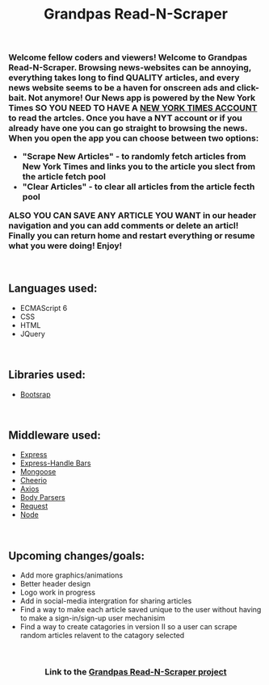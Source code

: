 <h1 align="center">Grandpas Read-N-Scraper</h1>
<br>
<h3>
Welcome fellow coders and viewers! Welcome to Grandpas Read-N-Scraper. Browsing news-websites can be annoying, 
everything takes long to find QUALITY articles, and every news website seems to be a haven for onscreen 
ads and click-bait. Not anymore! Our News app is powered by the New York Times SO YOU NEED TO HAVE A 
<a href="https://myaccount.nytimes.com/auth/register?response_type=cookie&client_id=lgcl&redirect_uri=https%3A%2F%2Fwww.nytimes.com">
    NEW YORK TIMES ACCOUNT</a> to read the artcles. Once you have a NYT account or if you already have one you can go 
straight to browsing the news. When you open the app you can choose between two options:
<ul>
<li>"Scrape New Articles" - to randomly fetch articles from New York Times and links you to the article you slect from 
the article fetch pool</li>
<li>"Clear Articles" - to clear all articles from the article fecth pool</li>
</ul>
ALSO YOU CAN SAVE ANY ARTICLE YOU WANT in our header navigation and you can add comments or delete an articl!
Finally you can return home and restart everything or resume what you were doing! Enjoy!
</h3>
<br>
<h2>Languages used: </h2>
<ul>
    <li>ECMAScript 6</li>
    <li>CSS</li>
    <li>HTML</li>
    <li>JQuery</li>
</ul>
<br>
<h2>Libraries used: </h2>
<ul>
    <li><a href="https://getbootstrap.com" target="_blank">Bootsrap</a></li>
</ul>
<br>
<h2>Middleware used: </h2>
<ul>
    <li><a href="https://www.npmjs.com/package/express" target="_blank">Express</a></li>
    <li><a href="https://www.npmjs.com/package/express-handlebars" target="_blank">Express-Handle Bars</a></li>
    <li><a href="https://www.npmjs.com/package/mongoose" target="_blank">Mongoose</a></li>
    <li><a href="https://www.npmjs.com/package/cheerio" target="_blank">Cheerio</a></li>
    <li><a href="https://www.npmjs.com/package/axios" target="_blank">Axios</a></li>
    <li><a href="https://www.npmjs.com/package/body-parser" target="_blank">Body Parsers</a></li>
    <li><a href="https://www.npmjs.com/package/request" target="_blank">Request</a></li>
    <li><a href="https://www.npmjs.com/package/node" target="_blank">Node</a></li>
</ul>
<br>
<h2>Upcoming changes/goals: </h2>
<ul>
    <li>Add more graphics/animations</li>
    <li>Better header design</li>
    <li>Logo work in progress</li>
    <li>Add in social-media intergration for sharing articles</li>
    <li>Find a way to make each article saved unique to the user without having to make a sign-in/sign-up user mechanisim</li>
    <li>Find a way to create catagories in version II so a user can scrape random articles relavent to the catagory selected</li>
</ul>

<br>
<h3 align="center">Link to the <a href="https://granpas-read-n-scraper.herokuapp.com/" target="_blank">Grandpas Read-N-Scraper project</a></h3>
